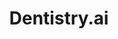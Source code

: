---
layout: post
title: "Dentistry.ai"
description: "AI Powered caries detection tool"
image: "dentistry-case-study/dentistry-hero.png"
tags: [UX]

partials:
  
  - name    : section-image-full-width
    image   : dentistry-case-study/dentistry-hero.png
    alt     : full-width-image

  - name    : section-content
    columns :
        - column      : col-md-8 col-sm-12
          heading     : About
          description : |
            We are living in a busy world where we are not conscious of our food habits. People start to get dental problems at relatively early years of their life. Stats show that close to 40% people start to experience these problems at the age of 35. Few most common causes are smoking, drinking soft drinks, and not brushing teeth regularly. This gives rise to problems like tooth sensitivity, tooth decay, gum issues etc.<br>In the world with a high patient to doctor ratio. It has become hard to give enough care to every patient and look into the problem closely.<br>This gives rise to more human errors and poor patient care. Dentistry.io is an AI-enabled caries detection tool. It aims to help dentists take some load off their shoulders. By analyzing X-ray scans of the tooth to detect caries and also help predict them at an early stage.
          website     : https://dentistry.ai/
  
  - name    : section-content
    class   : bg_gray    
    nest    :
      parent              : 
        - column          : col-md-7 col-sm-12
          child           : 
            - column      : col-md-8 col-sm-12
              heading     : Goal
              description : |
                <ol>
                  <li>To design an intuitive user experience for dentists across the globe for finding caries.</li>
                  <li>A hassle-less feedback mechanism between dentists to improve their capabilities.</li>
                </ol>

            - column      : col-md-4 col-sm-12
              description : 

        - column          : col-md-5 col-sm-12
          child           : 
            - column      : col-md-6
              subheading  : My role
              description : 
                User Experience Design

            - column      : col-md-6
              subheading  : Team
              description : | 
                Product manager <br> AI team head<br> Marketer

            - column      : col-md-6
              subheading  : Tools
              description : 
                Sketch <br> Figma

            - column      : col-md-6
              subheading  : Duration
              description : 
                4 Weeks

  - name    : section-content
    columns :
        - column      : col-md-8 col-sm-12
          heading     : Understand
          description : |
            To understand the depth of the problem. I started to read about the application of Machine Learning in healthcare and came across many articles and posts. I asked my teammate for help,  who headed the AI department at paralleldots. He suggested me to go through a few papers. I understood how Machine Learning is used to detect caries in the x-ray scans. Later I had an unstructured 1-1 user interview with 3 internal stakeholders( product manager, domain expert, and marketing head ) to understand the problem, business and the future opportunity with this project. It helped me understand the depth of the problem and also the terms used in the domain. As a result, I got to know the challenges faced by dentists.<br><br>
            <ol>
              <li>Dentists wanted to manually verify detected caries.</li>
              <li>Since they get plenty of patients and respectively many x-ray scans. They could not look at all of them at once.</li>
              <li>Apart from caries they also wanted the product to detect bone loss</li>
              <li>Looking and verifying the healing was difficult for a patient.</li>
              <li>The company wanted to sell different plans based on the usage of the product.</li>
            </ol>

  - name    : section-content
    class   : bg_gray
    nest    :
      parent          :
        - column      : col-md-8 col-sm-12
          child       : 
            - column      : col-md-12
              heading     : User flow
              description :
                After understanding the user and what they wanted out of the product. I created user flow based on my understanding. A dentist can upload their x-ray scan and after successful upload, they can analyze the result. They can also compare the previous scans to see the result of the treatment.

        - column          : col-md-12 col-sm-12
          child           : 
            - column      : offset-md-4 col-md-8 col-sm-6
              image       : dentistry-case-study/user-flow.png
              alt         : Dentistry user flow image

  - name    : section-content
    class   : 
    nest    :
      parent          :
        - column      : col-md-8 col-sm-12
          child       : 
            - column      : col-md-12
              heading     : Prototype & Visual Design

        - column          : col-md-12 col-sm-12
          child           : 
            - column      : col-md-6 col-sm-12
              image       : dentistry-case-study/upload.png
              alt         : Dentistry user flow image
            - column      : col-md-6 col-sm-12
              image       : dentistry-case-study/scan-dashboard.png
              alt         : Dentistry user flow image
            - column      : col-md-6 col-sm-12
              image       : dentistry-case-study/doctor-note.png
              alt         : Dentistry user flow image
            - column      : col-md-6 col-sm-12
              image       : dentistry-case-study/feedback.png
              alt         : Dentistry user flow image
            - column      : col-md-6 col-sm-12
              image       : dentistry-case-study/tags.png
              alt         : Dentistry user flow image
            - column      : col-md-6 col-sm-12
              image       : dentistry-case-study/annotation.png
              alt         : Dentistry user flow image
            - column      : col-md-6 col-sm-12
              image       : dentistry-case-study/scans.png
              alt         : Dentistry user flow image
            - column      : col-md-6 col-sm-12
              image       : dentistry-case-study/compare-scans.png
              alt         : Dentistry user flow image
            - column      : col-md-12 col-sm-12
              image       : dentistry-case-study/compare-scans-dashboard.png
              alt         : Dentistry user flow image


  - name    : section-content
    class   : bg_black
    columns :
        - column      : col-md-6
          heading     : User Testing
          description : | 
            We went to a few local dentists at Artemis hospital and showed our prototype to a few dentists. Following were the feedbacks that we gathered. Which we immediately converted into product features.
            <ol>
              <li>They wanted to quickly find the older reports for a patient</li>
              <li>Compare the reports to see the progress</li>
              <li>Annotate the x-ray scans so that they can remember the findings in a report</li>
            </ol>
  
  - name    : section-content
    class   : bg_gray
    columns :
        - column      : col-md-6
          heading     : References
          description : | 
            <a href="https://medium.com/@ParallelDots_67026/automated-caries-detection-on-bitewing-radiographs-using-deep-cnns-d2b4a68c64ab">https://medium.com/@ParallelDots_67026/automated-caries-detection-on-bitewing-radiographs-using-deep-cnns-d2b4a68c64ab </a><br> <a href="https://www.ncbi.nlm.nih.gov/pubmed/30056118" target="_blank">https://www.ncbi.nlm.nih.gov/pubmed/30056118</a><br> <a href="https://arxiv.org/pdf/1711.07312v2.pdf " target="_blank">https://arxiv.org/pdf/1711.07312v2.pdf </a>
            <br> <a href="https://dentistry.ai/" target="_blank">https://dentistry.ai/</a><br><br> All rights belong to Paralleldots, inc

---
